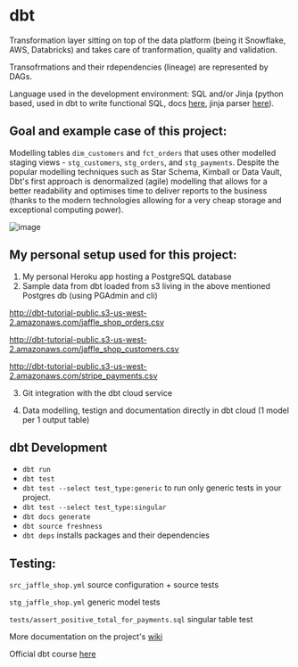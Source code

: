 # dbt

Transformation layer sitting on top of the data platform (being it Snowflake, AWS, Databricks) and takes care of tranformation, quality and validation. 

Transofrmations and their rdependencies (lineage) are represented by DAGs.

Language used in the development environment: SQL and/or Jinja (python based, used in dbt to write functional SQL, docs [here](https://jinja.palletsprojects.com/en/3.0.x/templates/), jinja parser [here](https://cryptic-cliffs-32040.herokuapp.com/)).

## Goal and example case of this project:

Modelling tables `dim_customers`  and `fct_orders` that uses other modelled staging views - `stg_customers`, `stg_orders`, and `stg_payments`. 
Despite the popular modelling techniques such as Star Schema, Kimball or Data Vault, Dbt's first approach is denormalized (agile) modelling that 
allows for a better readability and optimises time to deliver reports to the business (thanks to the modern technologies allowing for a very 
cheap storage and exceptional computing power).

![image](https://user-images.githubusercontent.com/39126832/149541428-18bf8ee5-d9b9-4813-82ff-80787966601e.png)


## My personal setup used for this project:

1. My personal Heroku app hosting a PostgreSQL database
2. Sample data from dbt loaded from s3 living in the above mentioned Postgres db (using PGAdmin and cli)

http://dbt-tutorial-public.s3-us-west-2.amazonaws.com/jaffle_shop_orders.csv

http://dbt-tutorial-public.s3-us-west-2.amazonaws.com/jaffle_shop_customers.csv

http://dbt-tutorial-public.s3-us-west-2.amazonaws.com/stripe_payments.csv

3. Git integration with the dbt cloud service

4. Data modelling, testign and documentation directly in dbt cloud (1 model per 1 output table)


## dbt Development

- `dbt run`
- `dbt test`
- `dbt test --select test_type:generic` to run only generic tests in your project.
- `dbt test --select test_type:singular`
- `dbt docs generate`
- `dbt source freshness`
- `dbt deps` installs packages and their dependencies

## Testing:

`src_jaffle_shop.yml` source configuration + source tests

`stg_jaffle_shop.yml` generic model tests

`tests/assert_positive_total_for_payments.sql` singular table test



More documentation on the project's [wiki](https://github.com/blazova/dbt/wiki)

Official dbt course [here](https://courses.getdbt.com/courses/take/fundamentals/lessons/30210802-welcome)
